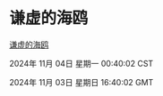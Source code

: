 # 谦虚的海鸥
[谦虚的海鸥](http://219.139.197.74:56308/qxdho/course/base/hotlink/index.php)

2024年 11月 04日 星期一 00:40:02 CST

2024年 11月 03日 星期日 16:40:02 GMT
